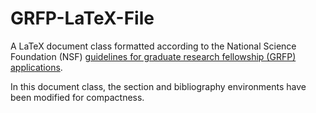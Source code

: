 # GRFP-LaTeX-File
A LaTeX document class formatted according to the National Science Foundation (NSF) [guidelines for graduate research fellowship (GRFP) applications](https://www.fastlane.nsf.gov/NSFHelp/flashhelp/fastlane/FastLane_Help/grfp_faqs_applicants.htm#26).

In this document class, the section and bibliography environments have been modified for compactness.
